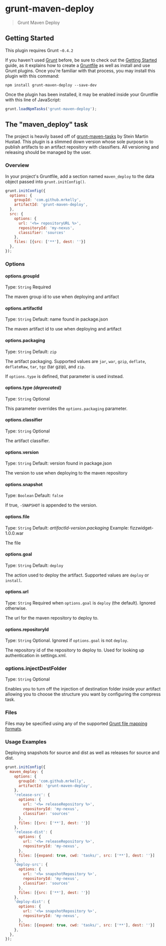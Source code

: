 # grunt-maven-deploy

> Grunt Maven Deploy

## Getting Started
This plugin requires Grunt `~0.4.2`

If you haven't used [Grunt](http://gruntjs.com/) before, be sure to check out the [Getting Started](http://gruntjs.com/getting-started) guide, as it explains how to create a [Gruntfile](http://gruntjs.com/sample-gruntfile) as well as install and use Grunt plugins. Once you're familiar with that process, you may install this plugin with this command:

```shell
npm install grunt-maven-deploy --save-dev
```

Once the plugin has been installed, it may be enabled inside your Gruntfile with this line of JavaScript:

```js
grunt.loadNpmTasks('grunt-maven-deploy');
```

## The "maven_deploy" task

The project is heavily based off of [grunt-maven-tasks](https://github.com/smh/grunt-maven-tasks) by Stein Martin Hustad.  This plugin is a slimmed down version whose sole purpose is to publish artifacts to an artifact repository with classifiers.  All versioning and releasing should be managed by the user. 

### Overview
In your project's Gruntfile, add a section named `maven_deploy` to the data object passed into `grunt.initConfig()`.

```js
grunt.initConfig({
  options: {
    groupId: 'com.github.mrkelly',
    artifactId: 'grunt-maven-deploy',        
  },
  src: {
    options: {
      url: '<%= repositoryURL %>',
      repositoryId: 'my-nexus',
      classifier: 'sources'
    },
    files: [{src: ['**'], dest: ''}]
  },
});
```

### Options

#### options.groupId
Type: `String`
Required

The maven group id to use when deploying and artifact

#### options.artifactId
Type: `String`
Default: name found in package.json

The maven artifact id to use when deploying and artifact

#### options.packaging
Type: `String`
Default: `zip`

The artifact packaging. Supported values are `jar`, `war`, `gzip`, `deflate`, `deflateRaw`, `tar`, `tgz` (tar gzip), and `zip`.

If `options.type` is defined, that parameter is used instead.

#### options.type *(deprecated)*
Type: `String`
Optional

This parameter overrides the `options.packaging` parameter.

#### options.classifier
Type: `String`
Optional

The artifact classifier.

#### options.version
Type: `String`
Default: version found in package.json

The version to use when deploying to the maven repository

#### options.snapshot
Type: `Boolean`
Default: `false`

If true, `-SNAPSHOT` is appended to the version.

#### options.file
Type: `String`
Default: *artifactId-version.packaging*
Example: fizzwidget-1.0.0.war

The file

#### options.goal
Type: `String`
Default: `deploy`

The action used to deploy the artifact. Supported values are `deploy` or `install`.

#### options.url
Type: `String`
Required when `options.goal` is `deploy` (the default). Ignored otherwise.

The url for the maven repository to deploy to.

#### options.repositoryId
Type: `String`
Optional. Ignored if `options.goal` is not `deploy`.

The repository id of the repository to deploy to. Used for looking up authentication in settings.xml.

### options.injectDestFolder
Type: `String`
Optional

Enables you to turn off the injection of destination folder inside your artifact allowing you to choose the structure you want by configuring the compress task.

### Files

Files may be specified using any of the supported [Grunt file mapping formats](http://gruntjs.com/configuring-tasks#files).

### Usage Examples

Deploying snapshots for source and dist as well as releases for source and dist.

```js
grunt.initConfig({
  maven_deploy: {
    options: {
      groupId: 'com.github.mrkelly',
      artifactId: 'grunt-maven-deploy',        
    },
    'release-src': {
      options: {
        url: '<%= releaseRepository %>',
        repositoryId: 'my-nexus',
        classifier: 'sources'
      },
      files: [{src: ['**'], dest: ''}]
    },
    'release-dist': {
      options: {
        url: '<%= releaseRepository %>',
        repositoryId: 'my-nexus',
      },
      files: [{expand: true, cwd: 'tasks/', src: ['**'], dest: ''}]
    },
    'deploy-src': {
      options: {
        url: '<%= snapshotRepository %>',
        repositoryId: 'my-nexus',
        classifier: 'sources'
      },
      files: [{src: ['**'], dest: ''}]
    },
    'deploy-dist': {
      options: {
        url: '<%= snapshotRepository %>',
        repositoryId: 'my-nexus',
      },
      files: [{expand: true, cwd: 'tasks/', src: ['**'], dest: ''}]
    },
  },
});
```
